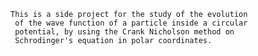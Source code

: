     This is a side project for the study of the evolution
     of the wave function of a particle inside a circular
     potential, by using the Crank Nicholson method on 
     Schrodinger's equation in polar coordinates.
